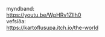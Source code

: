 
myndband: <br>
https://youtu.be/WpHRv1ZlIh0 <br>
vefsíða: <br>
https://kartoflusupa.itch.io/the-world
